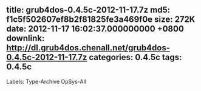title: grub4dos-0.4.5c-2012-11-17.7z
md5: f1c5f502607ef8b2f81825fe3a469f0e
size: 272K
date: 2012-11-17 16:02:37.000000000 +0800
downlink: http://dl.grub4dos.chenall.net/grub4dos-0.4.5c-2012-11-17.7z
categories: 0.4.5c
tags: 0.4.5c
---

Labels: 
 Type-Archive
 OpSys-All